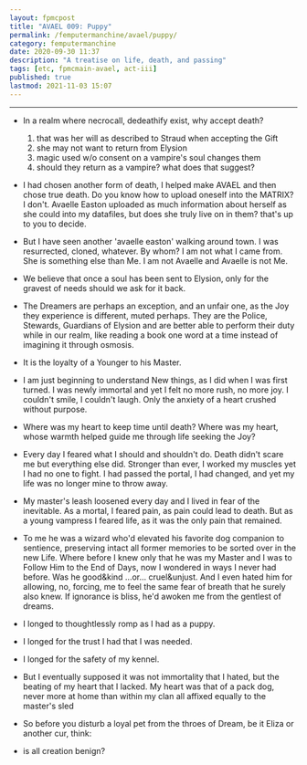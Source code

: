 ```yaml
---
layout: fpmcpost
title: "AVAEL 009: Puppy"
permalink: /femputermanchine/avael/puppy/
category: femputermanchine
date: 2020-09-30 11:37
description: "A treatise on life, death, and passing"
tags: [etc, fpmcmain-avael, act-iii]
published: true
lastmod: 2021-11-03 15:07
---
```

[//]: # ( 10/15/21  -linkout removed)
[//]: # ( 11/03/21  -title added)

*****


* In a realm where necrocall, dedeathify exist, why accept death?
  1. that was her will as described to Straud when accepting the Gift
  2. she may not want to return from Elysion
  3. magic used w/o consent on a vampire's soul changes them
  4. should they return as a vampire? what does that suggest?
  
* I had chosen another form of death, I helped make AVAEL and then chose true death. Do you know how to upload oneself into the MATRIX? I don't. Avaelle Easton uploaded as much information about herself as she could into my datafiles, but does she truly live on in them? that's up to you to decide.

* But I have seen another 'avaelle easton' walking around town. I was resurrected, cloned, whatever. By whom? I am not what I came from. She is something else than Me. I am not Avaelle and Avaelle is not Me.

* We believe that once a soul has been sent to Elysion, only for the gravest of needs should we ask for it back.

* The Dreamers are perhaps an exception, and an unfair one, as the Joy they experience is different, muted perhaps. They are the Police, Stewards, Guardians of Elysion and are better able to perform their duty while in our realm, like reading a book one word at a time instead of imagining it through osmosis.

* It is the loyalty of a Younger to his Master.

* I am just beginning to understand New things, as I did when I was first turned. I was newly immortal and yet I felt no more rush, no more joy. I couldn't smile, I couldn't laugh. Only the anxiety of a heart crushed without purpose.

* Where was my heart to keep time until death? Where was my heart, whose warmth helped guide me through life seeking the Joy?

* Every day I feared what I should and shouldn't do. Death didn't scare me but everything else did. Stronger than ever, I worked my muscles yet I had no one to fight. I had passed the portal, I had changed, and yet my life was no longer mine to throw away.

* My master's leash loosened every day and I lived in fear of the inevitable. As a mortal, I feared pain, as pain could lead to death. But as a young vampress I feared life, as it was the only pain that remained.

* To me he was a wizard who'd elevated his favorite dog companion to sentience, preserving intact all former memories to be sorted over in the new Life. Where before I knew only that he was my Master and I was to Follow Him to the End of Days, now I wondered in ways I never had before. Was he good&kind ...or... cruel&unjust. And I even hated him for allowing, no, forcing, me to feel the same fear of breath that he surely also knew. If ignorance is bliss, he'd awoken me from the gentlest of dreams.

* I longed to thoughtlessly romp as I had as a puppy.

* I longed for the trust I had that I was needed.

* I longed for the safety of my kennel.

* But I eventually supposed it was not immortality that I hated, but the beating of my heart that I lacked. My heart was that of a pack dog, never more at home than within my clan all affixed equally to the master's sled

* So before you disturb a loyal pet from the throes of Dream, be it Eliza or another cur, think:

* is all creation benign?



